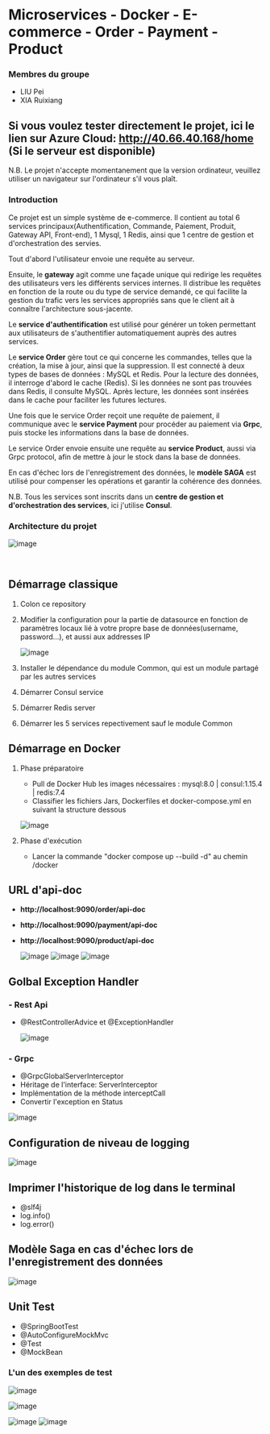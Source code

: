 # Microservices - Docker - E-commerce - Order - Payment - Product 

### **Membres du groupe**
- LIU Pei
- XIA Ruixiang

## **Si vous voulez tester directement le projet, ici le lien sur Azure Cloud: http://40.66.40.168/home** (Si le serveur est disponible)
N.B. Le projet n'accepte momentanement que la version ordinateur, veuillez utiliser un navigateur sur l'ordinateur s'il vous plaît.

<h3><b>Introduction</b></h3>

Ce projet est un simple système de e-commerce. Il contient au total 6 services principaux(Authentification, Commande, Paiement, Produit, Gateway API, Front-end), 1 Mysql, 1 Redis, ainsi que 1 centre de gestion et d'orchestration des servies.

Tout d'abord l'utilisateur envoie une requête au serveur.

Ensuite, le **gateway** agit comme une façade unique qui redirige les requêtes des utilisateurs vers les différents services internes. Il distribue les requêtes en fonction de la route ou du type de service demandé, ce qui facilite la gestion du trafic vers les services appropriés sans que le client ait à connaître l'architecture sous-jacente.

Le **service d'authentification** est utilisé pour générer un token permettant aux utilisateurs de s'authentifier automatiquement auprès des autres services.

Le **service Order** gère tout ce qui concerne les commandes, telles que la création, la mise à jour, ainsi que la suppression. Il est connecté à deux types de bases de données : MySQL et Redis. Pour la lecture des données, il interroge d'abord le cache (Redis). Si les données ne sont pas trouvées dans Redis, il consulte MySQL. Après lecture, les données sont insérées dans le cache pour faciliter les futures lectures.

Une fois que le service Order reçoit une requête de paiement, il communique avec le **service Payment** pour procéder au paiement via **Grpc**, puis stocke les informations dans la base de données.

Le service Order envoie ensuite une requête au **service Product**, aussi via Grpc protocol, afin de mettre à jour le stock dans la base de données.

En cas d'échec lors de l'enregistrement des données, le **modèle SAGA** est utilisé pour compenser les opérations et garantir la cohérence des données.

N.B. Tous les services sont inscrits dans un **centre de gestion et d'orchestration des services**, ici j'utilise **Consul**.

<h3><b>Architecture du projet</b></h3>

![image](https://github.com/user-attachments/assets/4d01d059-485b-49d1-a47e-e713cf499813)


<br>

## **Démarrage classique**

1. Colon ce repository
2. Modifier la configuration pour la partie de datasource en fonction de paramètres locaux lié à votre propre base de données(username, password...), et aussi aux addresses IP
   
   ![image](https://github.com/user-attachments/assets/003af4a1-d0bc-4f89-b3c7-4f6bd4c9c0b4)
3. Installer le dépendance du module Common, qui est un module partagé par les autres services    
4. Démarrer Consul service
5. Démarrer Redis server
6. Démarrer les 5 services repectivement sauf le module Common

## **Démarrage en Docker**

1. Phase préparatoire
   
   - Pull de Docker Hub les images nécessaires : mysql:8.0 | consul:1.15.4 | redis:7.4
   - Classifier les fichiers Jars, Dockerfiles et docker-compose.yml en suivant la structure dessous

   ![image](https://github.com/user-attachments/assets/a1950bff-5ba4-4428-9051-220f6f46cc11)


2. Phase d'exécution

   - Lancer la commande "docker compose up --build -d" au chemin /docker

## **URL d'api-doc**

- **http://localhost:9090/order/api-doc**
- **http://localhost:9090/payment/api-doc**
- **http://localhost:9090/product/api-doc**
  
  ![image](https://github.com/user-attachments/assets/2126b4ab-e670-4c4d-b775-7b65881f21f2)
  ![image](https://github.com/user-attachments/assets/e6d9c638-3c24-4913-a3ae-da7aa818d2e2)
  ![image](https://github.com/user-attachments/assets/6f4d68c8-0626-4b02-8c28-c12d7171cc98)



## Golbal Exception Handler

### - Rest Api
  - @RestControllerAdvice et @ExceptionHandler
 
    ![image](https://github.com/user-attachments/assets/38f4ee12-9c7e-47d3-8402-e5d22d431692)


### - Grpc
  - @GrpcGlobalServerInterceptor
  - Héritage de l'interface: ServerInterceptor
  - Implémentation de la méthode interceptCall
  - Convertir l'exception en Status
 
  ![image](https://github.com/user-attachments/assets/68d25355-22f1-4f52-a136-c949326facbf)


## **Configuration de niveau de logging**

![image](https://github.com/user-attachments/assets/b3fb8f73-2b47-4d8b-b26a-16c41c8082b8)


## **Imprimer l'historique de log dans le terminal**

  - @slf4j
  - log.info()
  - log.error()

## **Modèle Saga en cas d'échec lors de l'enregistrement des données**

![image](https://github.com/user-attachments/assets/6ac9817e-7977-4d3c-87aa-2bfacd4b8283)

## **Unit Test**

- @SpringBootTest
- @AutoConfigureMockMvc
- @Test
- @MockBean

### **L'un des exemples de test**
![image](https://github.com/user-attachments/assets/8e46fad4-6077-4584-aba9-0bb07326ccb2)

![image](https://github.com/user-attachments/assets/69ad9907-5dec-43ab-becd-2b6845bd0d88)

![image](https://github.com/user-attachments/assets/579044fc-3fab-434d-8014-8b31c6bd94b5)
![image](https://github.com/user-attachments/assets/c6442012-07cf-41d9-bbc4-b90a754db916)




    

 


